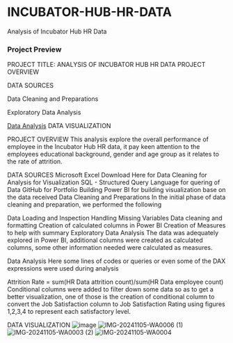 # INCUBATOR-HUB-HR-DATA
Analysis of Incubator Hub HR Data
### Project Preview
PROJECT TITLE: ANALYSIS OF INCUBATOR HUB HR DATA
PROJECT OVERVIEW

DATA SOURCES

Data Cleaning and Preparations

Exploratory Data Analysis

[Data Analysis](data-analysis)
DATA VISUALIZATION

PROJECT OVERVIEW
This analysis explore the overall performance of employee in the Incubator Hub HR data, it pay keen attention to the employees educational background, gender and age group as it relates to the rate of attrition.

DATA SOURCES
Microsoft Excel Download Here
for Data Cleaning
for Analysis
for Visualization
SQL - Structured Query Language for quering of Data
GitHub for Portfolio Building
Power BI for building visualization base on the data received
Data Cleaning and Preparations
In the initial phase of data cleaning and preparation, we performed the following

Data Loading and Inspection
Handling Missing Variables
Data cleaning and formatting
Creation of calculated columns in Power BI
Creation of Measures to help with summary
Exploratory Data Analysis
The data was adequately explored in Power BI, additional columns were created as calculated columns, some other information needed were calculated as measures.

Data Analysis
Here some lines of codes or queries or even some of the DAX expressions were used during analysis

Attrition Rate = sum(HR Data attrition count)/sum(HR Data employee count) 
Conditional columns were added to filter down some data so as to get a better visualization, one of those is the creation of conditional column to convert the Job Satisfaction column to Job Satisfaction Rating using figures 1,2,3,4 to represent each satisfactory level.

DATA VISUALIZATION
![image](https://github.com/user-attachments/assets/38effad4-4ecc-4e75-b994-a77db920c021)
![IMG-20241105-WA0006 (1)](https://github.com/user-attachments/assets/5d42f14f-fc26-444c-8184-d08f4611a4f1)
![IMG-20241105-WA0003 (2)](https://github.com/user-attachments/assets/7f391579-20c3-4d47-93d2-b3da1bda1118)
![IMG-20241105-WA0004](https://github.com/user-attachments/assets/82cc6f94-8e42-4d79-ab05-0e26022a58f4)



